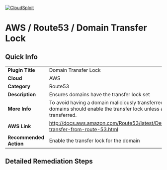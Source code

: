 [![CloudSploit](https://cloudsploit.com/img/logo-big-text-100.png "CloudSploit")](https://cloudsploit.com)

# AWS / Route53 / Domain Transfer Lock

## Quick Info

| | |
|-|-|
| **Plugin Title** | Domain Transfer Lock |
| **Cloud** | AWS |
| **Category** | Route53 |
| **Description** | Ensures domains have the transfer lock set |
| **More Info** | To avoid having a domain maliciously transferred to a third-party, all domains should enable the transfer lock unless actively being transferred. |
| **AWS Link** | http://docs.aws.amazon.com/Route53/latest/DeveloperGuide/domain-transfer-from-route-53.html |
| **Recommended Action** | Enable the transfer lock for the domain |

## Detailed Remediation Steps

